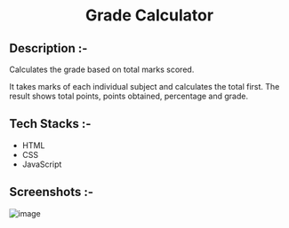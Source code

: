 # <p align="center">Grade Calculator</p>

## Description :-

Calculates the grade based on total marks scored. 

It takes marks of each individual subject and calculates the total first. The result shows total points, points obtained, percentage and grade.

## Tech Stacks :-

- HTML
- CSS
- JavaScript

## Screenshots :-

![image](https://github.com/Rakesh9100/CalcDiverse/assets/73993775/130c4a11-6375-418b-b511-0e8e86a8c2bb)
